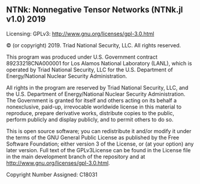 NTNk: Nonnegative Tensor Networks (NTNk.jl v1.0) 2019
---------------

Licensing: GPLv3: http://www.gnu.org/licenses/gpl-3.0.html

© (or copyright) 2019. Triad National Security, LLC. All rights reserved.

This program was produced under U.S. Government contract 89233218CNA000001 for Los Alamos National Laboratory (LANL), which is operated by Triad National Security, LLC for the U.S. Department of Energy/National Nuclear Security Administration.

All rights in the program are reserved by Triad National Security, LLC, and the U.S. Department of Energy/National Nuclear Security Administration. The Government is granted for itself and others acting on its behalf a nonexclusive, paid-up, irrevocable worldwide license in this material to reproduce, prepare derivative works, distribute copies to the public, perform publicly and display publicly, and to permit others to do so.

This is open source software; you can redistribute it and/or modify it under the terms of the GNU General Public License as published by the Free Software Foundation; either version 3 of the License, or (at your option) any later version. Full text of the GPLv3License can be found in the License file in the main development branch of the repository and at http://www.gnu.org/licenses/gpl-3.0.html.

Copyright Number Assigned: C18031
